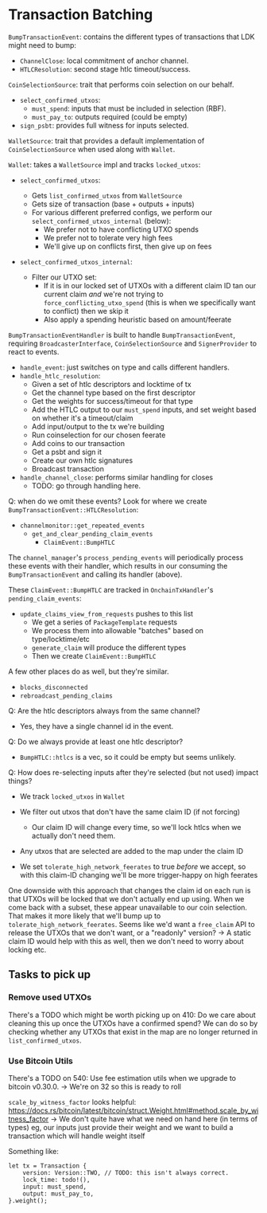 # Transaction Batching

`BumpTransactionEvent`: contains the different types of transactions
that LDK might need to bump:
  - `ChannelClose`: local commitment of anchor channel.
  - `HTLCResolution`:  second stage htlc timeout/success.

`CoinSelectionSource`: trait that performs coin selection on our behalf.
- `select_confirmed_utxos`: 
  - `must_spend`: inputs that must be included in selection (RBF).
  - `must_pay_to`: outputs required (could be empty) 
- `sign_psbt`: provides full witness for inputs selected.

`WalletSource`: trait that provides a default implementation of
`CoinSelectionSource` when used along with `Wallet`.

`Wallet`: takes a `WalletSource` impl and tracks `locked_utxos`:
- `select_confirmed_utxos`:
  - Gets `list_confirmed_utxos` from `WalletSource`
  - Gets size of transaction (base + outputs + inputs)
  - For various different preferred configs, we perform our
    `select_confirmed_utxos_internal` (below):
    - We prefer not to have conflicting UTXO spends
    - We prefer not to tolerate very high fees
    - We'll give up on conflicts first, then give up on fees

- `select_confirmed_utxos_internal`:
  - Filter our UTXO set:
    - If it is in our locked set of UTXOs with a different claim ID
      tan our current claim *and* we're not trying to
      `force_conflicting_utxo_spend` (this is when we specifically
      want to conflict) then we skip it
    - Also apply a spending heuristic based on amount/feerate

`BumpTransactionEventHandler` is built to handle `BumpTransactionEvent`,
requiring `BroadcasterInterface`, `CoinSelectionSource` and 
`SignerProvider` to react to events.
- `handle_event`: just switches on type and calls different handlers.
- `handle_htlc_resolution`:
  - Given a set of htlc descriptors and locktime of tx
  - Get the channel type based on the first descriptor
  - Get the weights for success/timeout for that type
  - Add the HTLC output to our `must_spend` inputs, and set weight
    based on whether it's a timeout/claim
  - Add input/output to the tx we're building
  - Run coinselection for our chosen feerate
  - Add coins to our transaction
  - Get a psbt and sign it
  - Create our own htlc signatures
  - Broadcast transaction
- `handle_channel_close`: performs similar handling for closes
  - TODO: go through handling here.

Q: when do we omit these events?
Look for where we create `BumpTransactionEvent::HTLCResolution`:
- `channelmonitor::get_repeated_events`
  - `get_and_clear_pending_claim_events`
    - `ClaimEvent::BumpHTLC` 

The `channel_manager`'s `process_pending_events` will periodically
process these events with their handler, which results in our
consuming the `BumpTransactionEvent` and calling its handler (above).

These `ClaimEvent::BumpHTLC` are tracked in `OnchainTxHandler`'s
`pending_claim_events`:
- `update_claims_view_from_requests` pushes to this list
  - We get a series of `PackageTemplate` requests
  - We process them into allowable "batches" based on type/locktime/etc
  - `generate_claim` will produce the different types
  - Then we create `ClaimEvent::BumpHTLC`

A few other places do as well, but they're similar.
- `blocks_disconnected`
- `rebroadcast_pending_claims`

Q: Are the htlc descriptors always from the same channel?
- Yes, they have a single channel id in the event.

Q: Do we always provide at least one htlc descriptor?
- `BumpHTLC::htlcs` is a vec, so it could be empty but seems unlikely.

Q: How does re-selecting inputs after they're selected (but not used)
  impact things?
- We track `locked_utxos` in `Wallet`
- We filter out utxos that don't have the same claim ID (if not forcing)
  - Our claim ID will change every time, so we'll lock htlcs when we
    actually don't need them.
- Any utxos that are selected are added to the map under the claim ID

- We set `tolerate_high_network_feerates` to true _before_ we accept,
  so with this claim-ID changing we'll be more trigger-happy on high
  feerates

One downside with this approach that changes the claim id on each run is
that UTXOs will be locked that we don't actually end up using. When we
come back with a subset, these appear unavailable to our coin selection.
That makes it more likely that we'll bump up to `tolerate_high_network_feerates`.
Seems like we'd want a `free_claim` API to release the UTXOs that we
don't want, or a "readonly" version?
-> A static claim ID would help with this as well, then we don't need
   to worry about locking etc.

## Tasks to pick up

### Remove used UTXOs
There's a TODO which might be worth picking up on 410:
Do we care about cleaning this up once the UTXOs have a confirmed spend?
We can do so by checking whether any UTXOs that exist in the map are no
longer returned in `list_confirmed_utxos`.

### Use Bitcoin Utils

There's a TODO on 540:
Use fee estimation utils when we upgrade to bitcoin v0.30.0.
-> We're on 32 so this is ready to roll

`scale_by_witness_factor` looks helpful:
https://docs.rs/bitcoin/latest/bitcoin/struct.Weight.html#method.scale_by_witness_factor
-> We don't quite have what we need on hand here (in terms of types)
  eg, our inputs just provide their weight and we want to build a
  transaction which will handle weight itself

Something like:
```
let tx = Transaction {
    version: Version::TWO, // TODO: this isn't always correct.
    lock_time: todo!(),
    input: must_spend,
    output: must_pay_to,
}.weight();
```
